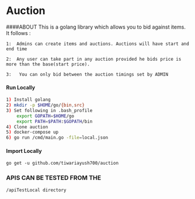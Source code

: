# Auction


####ABOUT
This is a golang library which allows you to bid against items.
It follows :
 
``1:  Admins can create items and auctions. Auctions will have start and end time``

``2:  Any user can take part in any auction provided he bids price is more than the base(start price).``

``3:   You can only bid between the auction timings set by ADMIN``




#### Run Locally
```bash
1) Install golang
2) mkdir -p $HOME/go/{bin,src} 
3) Set following in .bash_profile 
	export GOPATH=$HOME/go
	export PATH=$PATH:$GOPATH/bin
4) Clone auction
5) docker-compose up
6) go run /cmd/main.go -file=local.json
```

#### Import Locally
```
go get -u github.com/tiwariayush700/auction
```

### APIS CAN BE TESTED FROM THE
`/apiTestLocal directory`
 